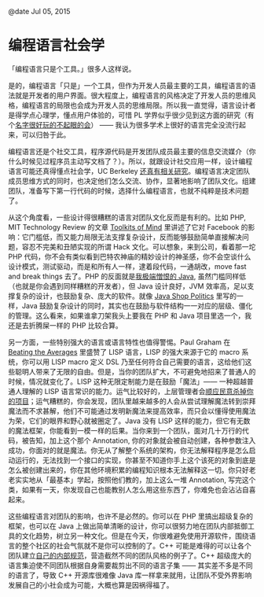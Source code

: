 @date Jul 05, 2015

# 编程语言社会学

「编程语言只是个工具。」很多人这样说。

是的，编程语言「只是」一个工具，但作为开发人员最主要的工具，编程语言的语法就是开发者的用户界面。很大程度上，编程语言的风格决定了开发人员的思维风格，编程语言的局限也会成为开发人员的思维局限。所以我一直觉得，语言设计者是得学点心理学，懂点用户体验的，可惜 PL 学界似乎很少见到这方面的研究（有个[名字很好玩的不起眼的会](http://www.ppig.org/)） —— 我认为很多学术上很好的语言完全没流行起来，可以归咎于此。

编程语言还是个社交工具，程序源代码是开发团队成员最主要的信息交流媒介（你什么时候见过程序员主动写文档了？）。所以，就跟设计社交应用一样，设计编程语言可能还真得懂点社会学，UC Berkeley [还真有相关研究](https://lmeyerov.github.io/projects/socioplt/viz/index.html)。编程语言决定团队成员思维方式的同时，也决定他们怎么交流、协作，显著地影响了团队文化。组建团队，准备写下第一行代码的时候，选择什么编程语言，也就不纯粹是技术问题了。

从这个角度看，一些设计得很糟糕的语言对团队文化反而是有利的。比如 PHP, MIT Technology Review 的文章 [Toolkits of Mind](http://www.technologyreview.com/review/536356/toolkits-for-the-mind/) 里讲述了它对 Facebook 的影响：它门槛低，而又能力局限无法支撑复杂设计，反而能够鼓励简单直接解决问题，容忍不完美和丑陋实现的所谓 Hack 文化。可以想象，来到公司，看着那一坨 PHP 代码，你不会有类似看到巴特农神庙的精妙设计的神圣感，你不会空谈什么设计模式，测试驱动，而是和所有人一样，逮着段代码，一通胡改，move fast and break things 去了。PHP 的反面就是[我极端憎恨的 Java](http://kuangyh.github.io/articles/i-hate-java.html), 虽然门槛同样低（也就是你会遇到同样糟糕的开发者），但 Java 设计良好，JVM 效率高，足以支撑复杂的设计，也鼓励复杂、庞大的软件。就像 [Java Shop Politics](https://michaelochurch.wordpress.com/2012/04/13/java-shop-politics/) 里写的一样，Java 鼓励复杂设计的同时，其实也在鼓励与软件结构一一对应的层级、僵化的管理。这么看来，如果谁拿刀架我头上要我在 PHP 和 Java 项目里选一个，我还是去折腾屎一样的 PHP 比较合算。

另一方面，一些特别强大的语言或语言特性也值得警惕。Paul Graham 在 [Beating the Averages](http://www.paulgraham.com/avg.html) 里盛赞了 LISP 语言，LISP 的强大来源于它的 macro 系统，你可以用 LISP macro 定义 DSL 乃至任何符合自己需要的语言，这给他们这些聪明人带来了无限的自由。但是，当你的团队扩大，不可避免地招来了普通人的时候，情况就变化了。LISP 这种无限定制能力是在鼓励「魔法」—— 一种超越普通人理解的 LISP 语言常识的能力。运气比较好的，上层管理者会[顺应民意杀掉你的项目](http://www.flownet.com/gat/jpl-lisp.html)；运气糟糕的，你会发现，团队里越来越多的人会从尝试理解魔法转到崇拜魔法而不求甚解，他们不可能通过发明新魔法来提高效率，而只会以懂得使用魔法为荣，它们的眼界和野心就被圈定了。Java 没有 LISP 这样的能力，但它有无数的魔法框架，你能看到一模一样的后果。当你来到一个团队，面对几十万行的代码，被告知，加上这个那个 Annotation, 你的对象就会被自动创建，各种参数注入成功，你面对的就是魔法。你无从了解整个系统的架构，你无法解释程序是怎么启动运行的，无法找到一个接口的实现，你甚至不知道你手上这个该死的对象到底是怎么被创建出来的，你在其他环境积累的编程知识根本无法解释这一切。你只好老老实实地从「最基本」学起，按照他们教的，加上这么一堆 Annotation, 写完这个类，如果有一天，你发现自己也能教别人怎么用这些东西了，你难免也会沾沾自喜起来。

这些编程语言对团队的影响，也许不是必然的。你可以在 PHP 里搞出超级复杂的框架，也可以在 Java 上做出简单清晰的设计，你可以很努力地在团队内部抵御工具的文化趋势，树立另一种文化。但是在今天，你很难避免使用开源软件，围绕语言的整个社区的社会气氛就不是你可以控制的了。C++ 可能是难得的可以让各个团队建立[自己的内部规范](https://google-styleguide.googlecode.com/svn/trunk/cppguide.html)，营造截然不同的团队风格的例子了。C++ 超级庞大的语言集迫使不同团队根据自身需要裁剪出不同的语言子集 —— 其实差不多是不同的语言了，导致 C++ 开源库很难像 Java 库一样拿来就用，让团队不受外界影响发展自己的小社会成为可能，大概也算是因祸得福了。
